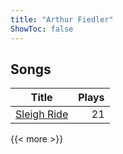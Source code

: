 ```yaml
---
title: "Arthur Fiedler"
ShowToc: false
---
```


## Songs
Title | Plays 
----- | -----: 
[Sleigh Ride](/songs/sleigh-ride) | 21

{{< more >}}